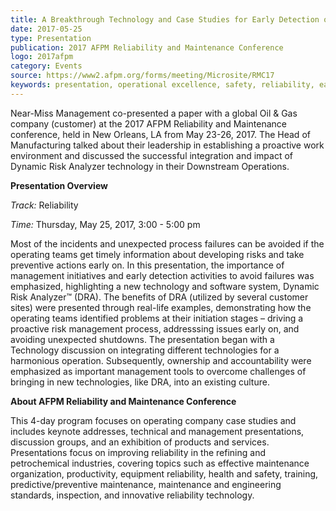 ```yaml
---
title: A Breakthrough Technology and Case Studies for Early Detection of Process Risks
date: 2017-05-25
type: Presentation
publication: 2017 AFPM Reliability and Maintenance Conference
logo: 2017afpm
category: Events
source: https://www2.afpm.org/forms/meeting/Microsite/RMC17
keywords: presentation, operational excellence, safety, reliability, early detection, proactive risk management
---
```

Near-Miss Management co-presented a paper with a global Oil & Gas company (customer) at the 2017 AFPM Reliability and Maintenance conference, held in New Orleans, LA from May 23-26, 2017. The Head of Manufacturing talked about their leadership in establishing a proactive work environment and discussed the successful integration and impact of Dynamic Risk Analyzer technology in their Downstream Operations.    


**Presentation Overview**

*Track:* Reliability

*Time:* Thursday, May 25, 2017, 3:00 - 5:00 pm

Most of the incidents and unexpected process failures can be avoided if the operating teams get timely information about developing risks and take preventive actions early on. In this presentation, the importance of management initiatives and early detection activities to avoid failures was emphasized, highlighting a new technology and software system, Dynamic Risk Analyzer&trade; (DRA). The benefits of DRA (utilized by several customer sites) were presented through real-life examples, demonstrating how the operating teams identified problems at their initiation stages – driving a proactive risk management process, addresssing issues early on, and avoiding unexpected shutdowns. The presentation began with a Technology discussion on integrating different technologies for a harmonious operation. Subsequently, ownership and accountability were emphasized as important management tools to overcome challenges of bringing in new technologies, like DRA, into an existing culture.

**About AFPM Reliability and Maintenance Conference**

This 4-day program focuses on operating company case studies and includes keynote addresses, technical and management presentations, discussion groups, and an exhibition of products and services. Presentations focus on improving reliability in the refining and petrochemical industries, covering topics such as effective maintenance organization, productivity, equipment reliability, health and safety, training, predictive/preventive maintenance, maintenance and engineering standards, inspection, and innovative reliability technology.
